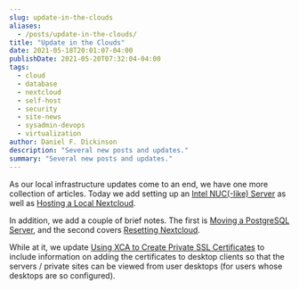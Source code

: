 ```yaml
---
slug: update-in-the-clouds
aliases:
  - /posts/update-in-the-clouds/
title: "Update in the Clouds"
date: 2021-05-18T20:01:07-04:00
publishDate: 2021-05-20T07:32:04-04:00
tags:
  - cloud
  - database
  - nextcloud
  - self-host
  - security
  - site-news
  - sysadmin-devops
  - virtualization
author: Daniel F. Dickinson
description: "Several new posts and updates."
summary: "Several new posts and updates."
---
```


As our local infrastructure updates come to an end, we have one more collection of articles.  Today we add setting up an [Intel NUC(-like) Server](/deploy-admin/2021-05-18-intel-nuc-like-server.md) as well as [Hosting a Local Nextcloud](/deploy-admin/2021-05-18-nextcloud.md).

In addition, we add a couple of brief notes. The first is [Moving a PostgreSQL Server](/deploy-admin/2021-05-19-moving-a-postgresql-server.md), and the second covers [Resetting Nextcloud](/deploy-admin/2021-05-19-resetting-nextcloud.md).

While at it, we update [Using XCA to Create Private SSL Certificates](/deploy-admin/2021-05-11-using-xca-to-create-private-ssl-certificates) to include information on adding the certificates to desktop clients so that the servers / private sites can be viewed from user desktops (for users whose desktops are so configured).
